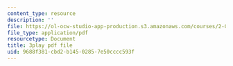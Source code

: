 ```yaml
---
content_type: resource
description: ''
file: https://ol-ocw-studio-app-production.s3.amazonaws.com/courses/2-003sc-engineering-dynamics-fall-2011/9688f381cbd2b14502857e50cccc593f_-QVENB3aEvY.pdf
file_type: application/pdf
resourcetype: Document
title: 3play pdf file
uid: 9688f381-cbd2-b145-0285-7e50cccc593f
---
```

